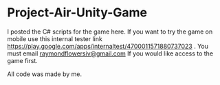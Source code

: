 # Project-Air-Unity-Game

I posted the C# scripts for the game here.
If you want to try the game on mobile use this internal tester link https://play.google.com/apps/internaltest/4700011571880737023 . You must email raymondflowersiv@gmail.com If you would like access to the game first.

All code was made by me.

